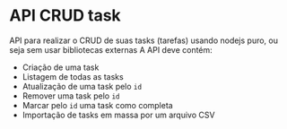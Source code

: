 # API CRUD task
API para realizar o CRUD de suas tasks (tarefas) usando nodejs puro, ou seja sem usar bibliotecas externas
A API deve contém: 

- Criação de uma task
- Listagem de todas as tasks
- Atualização de uma task pelo `id`
- Remover uma task pelo `id`
- Marcar pelo `id` uma task como completa
- Importação de tasks em massa por um arquivo CSV
